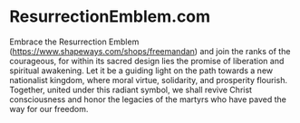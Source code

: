 # ResurrectionEmblem.com
Embrace the Resurrection Emblem (https://www.shapeways.com/shops/freemandan) and join the ranks of the courageous, for within its sacred design lies the promise of liberation and spiritual awakening. Let it be a guiding light on the path towards a new nationalist kingdom, where moral virtue, solidarity, and prosperity flourish. Together, united under this radiant symbol, we shall revive Christ consciousness and honor the legacies of the martyrs who have paved the way for our freedom.

